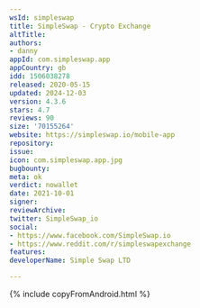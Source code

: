 ```yaml
---
wsId: simpleswap
title: SimpleSwap - Crypto Exchange
altTitle: 
authors:
- danny
appId: com.simpleswap.app
appCountry: gb
idd: 1506038278
released: 2020-05-15
updated: 2024-12-03
version: 4.3.6
stars: 4.7
reviews: 90
size: '70155264'
website: https://simpleswap.io/mobile-app
repository: 
issue: 
icon: com.simpleswap.app.jpg
bugbounty: 
meta: ok
verdict: nowallet
date: 2021-10-01
signer: 
reviewArchive: 
twitter: SimpleSwap_io
social:
- https://www.facebook.com/SimpleSwap.io
- https://www.reddit.com/r/simpleswapexchange
features: 
developerName: Simple Swap LTD

---
```


 {% include copyFromAndroid.html %}
